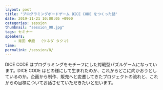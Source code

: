 ```yaml
---
layout: post
title: "プログラミングボードゲーム DICE CODE をつくった話"
date: 2019-11-21 10:00:05 +0900
categories: session
thumbnail: "session_08.jpg"
tags: セミナー
speakers:
    - 常田 卓磨  （ツネダ タクマ）
time:
permalink: /session/8/
---
```


DICE CODE はプログラミングをモチーフにした対戦型パズルゲームになっています。DICE CODE はどの様にして生まれたのか、これからどこに向かおうとしているのか。企画から制作、販売へと変遷してきたプロジェクトの流れと、これからの目標についてお話させていただきたいと思います。
